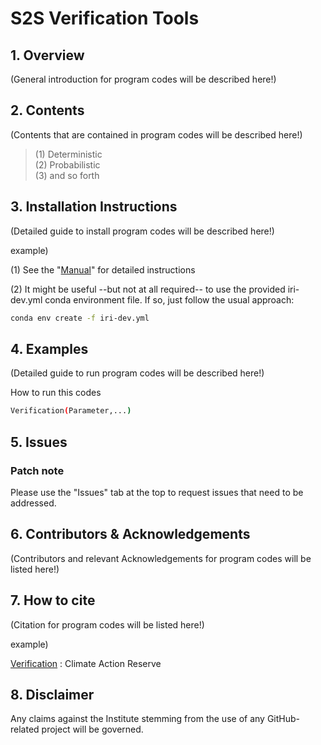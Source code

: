 # S2S Verification Tools

## 1. Overview
(General introduction for program codes will be described here!)

## 2. Contents
(Contents that are contained in program codes will be described here!)

> (1) Deterministic </br>
> (2) Probabilistic </br>
> (3) and so forth

## 3. Installation Instructions
(Detailed guide to install program codes will be described here!)

example)

(1) See the "[Manual]" for detailed instructions

(2) It might be useful --but not at all required-- to use the provided iri-dev.yml conda environment file. If so, just follow the usual approach:
```sh
conda env create -f iri-dev.yml
```

## 4. Examples
(Detailed guide to run program codes will be described here!)

How to run this codes
```sh
Verification(Parameter,...)
```

## 5. Issues
### Patch note
Please use the "Issues" tab at the top to request issues that need to be addressed.

## 6. Contributors & Acknowledgements
(Contributors and relevant Acknowledgements for program codes will be listed here!)


## 7. How to cite
(Citation for program codes will be listed here!)

example)

[Verification] : Climate Action Reserve

## 8. Disclaimer
Any claims against the Institute stemming from the use of any GitHub-related project will be governed.



  [Manual]: https://www.climateactionreserve.org/wp-content/uploads/2021/02/Verification_Program_Manual_February_2021.pdf
  [Verification]: https://www.climateactionreserve.org/how/verification/verification-program-manual/
